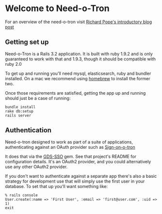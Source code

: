 # Welcome to Need-o-Tron

For an overview of the need-o-tron visit [Richard Pope's introductory blog post](http://digital.cabinetoffice.gov.uk/introducing-the-needotron)

## Getting set up

Need-o-Tron is a Rails 3.2 application. It is built with ruby 1.9.2 and is only
guaranteed to work with that and 1.9.3, though it should be compatible with ruby
2.0

To get up and running you'll need mysql, elasticsearch, ruby and bundler installed.
On a mac we recommend using [homebrew](http://mxcl.github.io/homebrew/) to install
the former two.

Once those requirements are satisfied, getting the app up and running should just
be a case of running:

    bundle install
    rake db:setup
    rails server

## Authentication

Need-o-tron designed to work as part of a suite of applications, authenticating
against an OAuth provider such as [Sign-on-o-tron](https://github.com/alphagov/sign-on-o-tron)

It does that via the [GDS-SSO](https://github.com/alphagov/gds-sso) gem. See that
project's README for configuration details. It's an OAuth2 provider, and you could
alternatively use any other OAuth2 provider.

If you don't want to authenticate
against a separate app there's also a basic strategy for development use that will
simply use the first user in your database. To set that up you'll want something
like:

    % rails console
    User.create(:name => 'First User', :email => 'first@user.com', :uid => 1)
    exit
